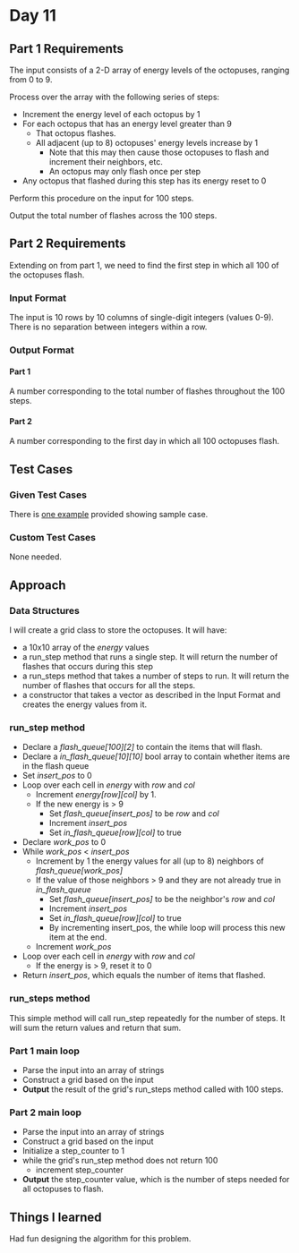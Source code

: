 # Day 11 #

## Part 1 Requirements ##

The input consists of a 2-D array of energy levels of the octopuses, ranging from 0 to 9.

Process over the array with the following series of steps:
- Increment the energy level of each octopus by 1
- For each octopus that has an energy level greater than 9
    - That octopus flashes.
    - All adjacent (up to 8) octopuses' energy levels increase by 1
        - Note that this may then cause those octopuses to flash and increment their neighbors, etc.
        - An octopus may only flash once per step
- Any octopus that flashed during this step has its energy reset to 0

Perform this procedure on the input for 100 steps.

Output the total number of flashes across the 100 steps.

## Part 2 Requirements ##

Extending on from part 1, we need to find the first step in which all 100 of the octopuses flash.

### Input Format ###

The input is 10 rows by 10 columns of single-digit integers (values 0-9). There is no separation between integers within a row.

### Output Format ###

#### Part 1 ####

A number corresponding to the total number of flashes throughout the 100 steps.

#### Part 2 ####

A number corresponding to the first day in which all 100 octopuses flash.

## Test Cases ##

### Given Test Cases ###

There is [one example](../data/test_cases/day11_test1.txt) provided showing sample case.

### Custom Test Cases ###

None needed.

## Approach ##

### Data Structures ###

I will create a grid class to store the octopuses. It will have:
- a 10x10 array of the *energy* values
- a run_step method that runs a single step. It will return the number of flashes that occurs during this step
- a run_steps method that takes a number of steps to run. It will return the number of flashes that occurs for all the steps.
- a constructor that takes a vector<string> as described in the Input Format and creates the energy values from it.

### run_step method ###

- Declare a *flash_queue[100][2]* to contain the items that will flash.
- Declare a *in_flash_queue[10][10]* bool array to contain whether items are in the flash queue
- Set *insert_pos* to 0
- Loop over each cell in *energy* with *row* and *col*
    - Increment *energy[row][col]* by 1.
    - If the new energy is > 9
        - Set *flash_queue[insert_pos]* to be *row* and *col*
        - Increment *insert_pos*
        - Set *in_flash_queue[row][col]* to true
- Declare *work_pos* to 0
- While *work_pos* < *insert_pos* 
    - Increment by 1 the energy values for all (up to 8) neighbors of *flash_queue[work_pos]*
    - If the value of those neighbors > 9 and they are not already true in *in_flash_queue*
        - Set *flash_queue[insert_pos]* to be the neighbor's *row* and *col*
        - Increment *insert_pos*
        - Set *in_flash_queue[row][col]* to true
        - By incrementing insert_pos, the while loop will process this new item at the end.
    - Increment *work_pos*
- Loop over each cell in *energy* with *row* and *col*
    - If the energy is > 9, reset it to 0
- Return *insert_pos*, which equals the number of items that flashed.

### run_steps method ###

This simple method will call run_step repeatedly for the number of steps. It will sum the return values and return that sum.

### Part 1 main loop ###

- Parse the input into an array of strings
- Construct a grid based on the input
- **Output** the result of the grid's run_steps method called with 100 steps.

### Part 2 main loop ###

- Parse the input into an array of strings
- Construct a grid based on the input
- Initialize a step_counter to 1
- while the grid's run_step method does not return 100
    - increment step_counter
- **Output** the step_counter value, which is the number of steps needed for all octopuses to flash.


## Things I learned ##

Had fun designing the algorithm for this problem.
